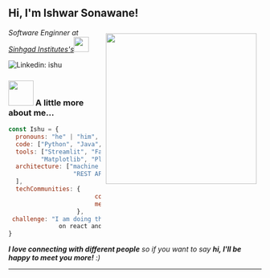 <h2> Hi, I'm Ishwar Sonawane!</h2>
<img align='right' src="https://github.com/Ishu335/Ishu335/blob/a0a31e43b5cc9395195cbe3e82b43d291f5d6298/output-onlinegiftools.gif" width="300"  style="margin:10px;" >
<p><em>Software Enginner at <a href="https://sinhgad.edu/">Sinhgad Institutes's</a><img src="https://media.giphy.com/media/fYSnHlufseco8Fh93Z/giphy.gif" width="30"></br>
</em></p>

![Linkedin: ishu](https://img.shields.io/badge/-ishu-blue?style=flat-square&logo=Linkedin&logoColor=white&link=https://www.linkedin.com/in/ishwar-sonawane/)



### <img src="https://media.giphy.com/media/VgCDAzcKvsR6OM0uWg/giphy.gif" width="50"> A little more about me...  

```javascript
const Ishu = {
  pronouns: "he" | "him",
  code: ["Python", "Java", "JavaScript", "HTML", "CSS"],
  tools: ["Streamlit", "FastAPI", "React", "MongoDB", "MySQL",
         "Matplotlib", "Plotly"],
  architecture: ["machine learning pipelines", "microservices",
                  "REST APIs", "data-driven apps","CI/CD pipelines"
  ],
  techCommunities: {
                        contributor: "Open Source Projects",
                        mentor: "Peer Learning Groups"
                   },
 challenge: "I am doing the #100DaysOfCode challenge focused
              on react and typescript"
}
```

 <em><b>I love connecting with different people</b> so if you
 want to say <b>hi, I'll be happy to meet you more!</b> :)</em>

---
